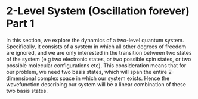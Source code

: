 
# 2-Level System (Oscillation forever) Part 1
In this section, we explore the dynamics of a 
two-level quantum system. 
Specifically, it consists of a system 
in which all other degrees of freedom are ignored, 
and we are only interested in the transition 
between two states of the system 
(e.g two electronic states, or two possible spin states, or two possible molecular configurations etc). 
This consideration means that for our problem,
we need two basis states, 
which will span the entire 2-dimensional complex space in which our system exists. 
Hence the wavefunction describing our system will 
be a linear combination of these 
two basis states.

